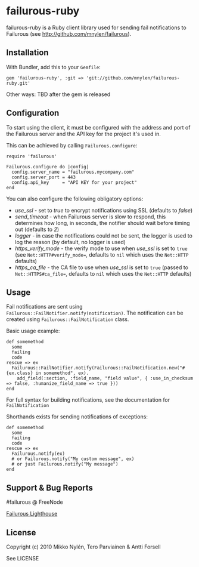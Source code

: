 # failurous-ruby

failurous-ruby is a Ruby client library used for sending fail notifications to
Failurous (see http://github.com/mnylen/failurous).

## Installation

With Bundler, add this to your `Gemfile`:

    gem 'failurous-ruby', :git => 'git://github.com/mnylen/failurous-ruby.git'

Other ways: TBD after the gem is released

## Configuration

To start using the client, it must be configured with the address and port of the Failurous
server and the API key for the project it's used in.

This can be achieved by calling `Failurous.configure`:

    require 'failurous'
    
    Failurous.configure do |config|
      config.server_name = "failurous.mycompany.com"
      config.server_port = 443
      config.api_key     = "API KEY for your project"
    end

You can also configure the following obligatory options:

* *use_ssl* - set to _true_ to encrypt notifications using SSL (defaults to _false_)
* *send_timeout* - when Failurous server is slow to respond, this determines how long, in seconds, the notifier should wait before timing out (defaults to _2_)
* *logger* - in case the notifications could not be sent, the logger is used to log the reason (by default, no logger is used)
* *https_verify_mode* - the verify mode to use when *use_ssl* is set to `true` (see `Net::HTTP#verify_mode=`, defaults to `nil` which uses the `Net::HTTP` defaults)
* *https_ca_file* - the CA file to use  when *use_ssl* is set to `true` (passed to `Net::HTTPS#ca_file=`, defaults to `nil` which uses the `Net::HTTP` defaults)

## Usage

Fail notifications are sent using `Failurous::FailNotifier.notify(notification)`. The notification
can be created using `Failurous::FailNotification` class.

Basic usage example:

    def somemethod
      some
      failing
      code
    rescue => ex
      Failurous::FailNotifier.notify(Failurous::FailNotification.new("#{ex.class} in somemethod", ex).
        add_field(:section, :field_name, "field value", { :use_in_checksum => false, :humanize_field_name => true }))
    end
    
For full syntax for building notifications, see the documentation for `FailNotification`

Shorthands exists for sending notifications of exceptions:

    def somemethod
      some
      failing
      code
    rescue => ex
      Failurous.notify(ex)
      # or Failurous.notify("My custom message", ex)
      # or just Failurous.notify("My message")
    end


## Support & Bug Reports

\#failurous @ FreeNode

[Failurous Lighthouse](http://failurous.lighthouseapp.com/dashboard)

## License

Copyright (c) 2010 Mikko Nylén, Tero Parviainen & Antti Forsell

See LICENSE
